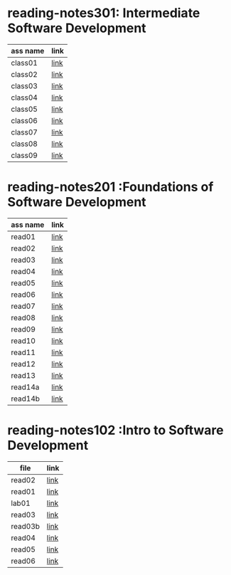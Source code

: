 # reading-notes301:  Intermediate Software Development
|  ass name |  link |  
----------  | ------|       
|  class01     |[link](class01)       |
|  class02     |   [link](class02)    |
|  class03    |   [link](class03 )    |
|  class04     | [link](class04)      |
|  class05     | [link](class05)      |
|  class06     | [link](class06)      |
|  class07     | [link](class07)      |
|  class08     | [link](class08)      |
|  class09     | [link](class09)      |
# reading-notes201 :Foundations of Software Development
|  ass name |  link |  
----------  | ------|       
|  read01     |[link](read01)       |
|  read02     |   [link](read02)    |
|  read03   |   [link](read03)    |
|  read04     | [link](read04)      |
|  read05     |  [link](read05)     |
|  read06     | [link](read06)      |
|  read07     | [link](read07)      |
|  read08     |  [link](read08)     |
|  read09     |   [link](read09)    |
|  read10     |   [link](read10)     |
|  read11     |    [link](read11)    |
|  read12     |[link](read12)       |
|  read13     | [link](read13)      |
|  read14a     |  [link](read14a)     |
|  read14b     | [link](read14b)        |
# reading-notes102 :Intro to Software Development

| file    | link|
| ----------- | ----------- |
|read02    |[link](read02.md)      |
| read01   | [link](read01.md)      |
| lab01   | [link](lab01.md)   
| read03   | [link](read03.md)     |
| read03b  | [link](read03b.md)   |  
| read04   | [link](read04.md)     |
| read05   | [link](read05.md)     |
| read06   | [link](read06.md)     |


